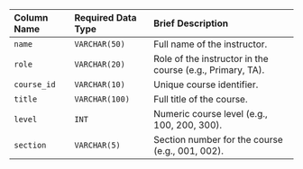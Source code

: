 | Column Name   | Required Data Type | Brief Description                                        |
| :------------ | :----------------- | :------------------------------------------------------- |
| `name`        | `VARCHAR(50)`      | Full name of the instructor.                            |
| `role`        | `VARCHAR(20)`      | Role of the instructor in the course (e.g., Primary, TA).|
| `course_id`   | `VARCHAR(10)`      | Unique course identifier.                               |
| `title`       | `VARCHAR(100)`     | Full title of the course.                               |
| `level`       | `INT`              | Numeric course level (e.g., 100, 200, 300).              |
| `section`     | `VARCHAR(5)`       | Section number for the course (e.g., 001, 002).         |
